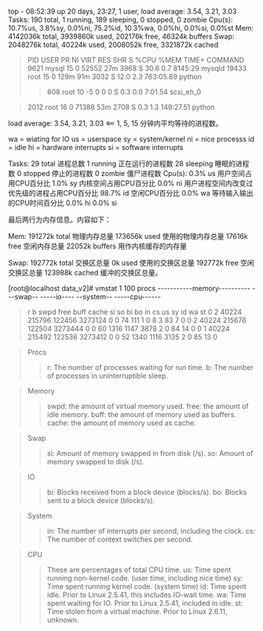 top - 08:52:39 up 20 days, 23:27,  1 user,  load average: 3.54, 3.21, 3.03
Tasks: 190 total,   1 running, 189 sleeping,   0 stopped,   0 zombie
Cpu(s): 10.7%us,  3.8%sy,  0.0%ni, 75.2%id, 10.3%wa,  0.0%hi,  0.0%si,  0.0%st
Mem:   4142036k total,  3939860k used,   202176k free,    46324k buffers
Swap:  2048276k total,    40224k used,  2008052k free,  3321872k cached

> PID USER      PR  NI  VIRT  RES  SHR S %CPU %MEM    TIME+  COMMAND
> 9621 mysql     15   0 52552  27m 3968 S 30.6  0.7   8145:29 mysqld
19433 root      15   0  129m  91m 3032 S 12.0  2.3 763:05.89 python
> > 608 root      10  -5     0    0    0 S  0.3  0.0   7:01.54 scsi\_eh\_0

> 2012 root      16   0 71388  53m 2708 S  0.3  1.3 149:27.51 python

load average: 3.54, 3.21, 3.03 <== 1, 5, 15 分钟内平均等待的进程数。

wa = wiating for IO
us = userspace
sy = system/kernel
ni = nice processs
id = idle
hi = hardware interrupts
si = software interrupts

Tasks: 29 total 进程总数
1 running 正在运行的进程数
28 sleeping 睡眠的进程数
0 stopped 停止的进程数
0 zombie 僵尸进程数
Cpu(s): 0.3% us 用户空间占用CPU百分比
1.0% sy 内核空间占用CPU百分比
0.0% ni 用户进程空间内改变过优先级的进程占用CPU百分比
98.7% id 空闲CPU百分比
0.0% wa 等待输入输出的CPU时间百分比
0.0% hi
0.0% si

最后两行为内存信息。内容如下：

Mem: 191272k total 物理内存总量
173656k used 使用的物理内存总量
17616k free 空闲内存总量
22052k buffers 用作内核缓存的内存量

Swap: 192772k total 交换区总量
0k used 使用的交换区总量
192772k free 空闲交换区总量
123988k cached 缓冲的交换区总量。

[root@localhost data\_v2]# vmstat 1 100
procs -----------memory---------- ---swap-- -----io---- --system-- -----cpu------
> r  b   swpd   free   buff  cache   si   so    bi    bo   in   cs us sy id wa st
> 0  2  40224 215796 122456 3273124    0    0    74   111    1    0  8  3 83  7  0
> 0  2  40224 215676 122504 3273444    0    0    60  1316 1147 3878  2  0 84 14  0
> 0  1  40224 215492 122536 3273412    0    0    52  1340 1116 3135  2  0 85 13  0

> Procs
> > r: The number of processes waiting for run time.
> > b: The number of processes in uninterruptible sleep.

> Memory
> > swpd: the amount of virtual memory used.
> > free: the amount of idle memory.
> > buff: the amount of memory used as buffers.
> > cache: the amount of memory used as cache.

> Swap
> > si: Amount of memory swapped in from disk (/s).
> > so: Amount of memory swapped to disk (/s).

> IO
> > bi: Blocks received from a block device (blocks/s).
> > bo: Blocks sent to a block device (blocks/s).

> System
> > in: The number of interrupts per second, including the clock.
> > cs: The number of context switches per second.

> CPU
> > These are percentages of total CPU time.
> > us: Time spent running non-kernel code. (user time, including nice time)
> > sy: Time spent running kernel code. (system time)
> > id: Time spent idle. Prior to Linux 2.5.41, this includes IO-wait time.
> > wa: Time spent waiting for IO. Prior to Linux 2.5.41, included in idle.
> > st: Time stolen from a virtual machine. Prior to Linux 2.6.11, unknown.

